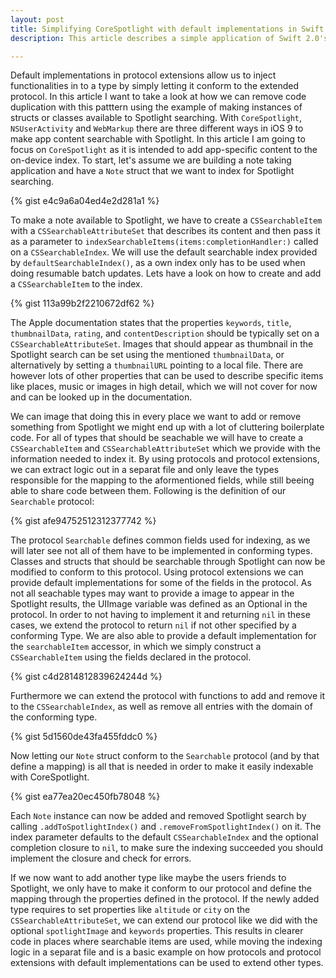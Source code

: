 ```yaml
---
layout: post
title: Simplifying CoreSpotlight with default implementations in Swift 2.0 protocol extensions
description: This article describes a simple application of Swift 2.0's protocol extensions. We will simplify how types can be easily made searchable with Spotlight by conforming to our protocol while moving the indexing logic in a separat file and reducing code duplication.

---
```


Default implementations in protocol extensions allow us to inject functionalities in to a type by simply letting it conform to the extended protocol. In this article I want to take a look at how we can remove code duplication with this patttern using the example of making instances of structs or classes available to Spotlight searching.
With `CoreSpotlight`, `NSUserActivity` and `WebMarkup` there are three different ways in iOS 9 to make app content searchable with Spotlight. In this article I am going to focus on `CoreSpotlight` as it is intended to add app-specific content to the on-device index. To start, let's assume we are building a note taking application and have a `Note` struct that we want to index for Spotlight searching. 

{% gist e4c9a6a04ed4e2d281a1 %}

To make a note available to Spotlight, we have to create a `CSSearchableItem` with a `CSSearchableAttributeSet` that describes its content and then pass it as a parameter to `indexSearchableItems(items:completionHandler:)` called on a `CSSearchableIndex`. We will use the default searchable index provided by `defaultSearchableIndex()`, as a own index only has to be used when doing resumable batch updates. Lets have a look on how to create and add a `CSSearchableItem` to the index.

{% gist 113a99b2f2210672df62 %}

The Apple documentation states that the properties `keywords`, `title`, `thumbnailData`, `rating`, and `contentDescription` should be typically set on a `CSSearchableAttributeSet`. Images that should appear as thumbnail in the Spotlight search can be set using the mentioned `thumbnailData`, or alternatively by setting a `thumbnailURL` pointing to a local file. There are however lots of other properties that can be used to describe specific items like places, music or images in high detail, which we will not cover for now and can be looked up in the documentation.

We can image that doing this in every place we want to add or remove something from Spotlight we might end up with a lot of cluttering boilerplate code. For all of types that should be seachable we will have to create a `CSSearchableItem` and `CSSearchableAttributeSet` which we provide with the information needed to index it. By using protocols and protocol extensions, we can extract logic out in a separat file and only leave the types responsible for the mapping to the aformentioned fields, while still beeing able to share code between them. Following is the definition of our `Searchable` protocol:

{% gist afe94752512312377742 %}

The protocol `Searchable` defines common fields used for indexing, as we will later see not all of them have to be implemented in conforming types. Classes and structs that should be searchable through Spotlight can now be modified to conform to this protocol.
Using protocol extensions we can provide default implementations for some of the fields in the protocol. As not all seachable types may want to provide a image to appear in the Spotlight results, the UIImage variable was defined as an Optional in the protocol. In order to not having to implement it and returning `nil` in these cases, we extend the protocol to return `nil` if not other specified by a conforming Type. We are also able to provide a default implementation for the `searchableItem` accessor, in which we simply construct a `CSSearchableItem` using the fields declared in the protocol.

{% gist c4d2814812839624244d %}

Furthermore we can extend the protocol with functions to add and remove it to the `CSSearchableIndex`, as well as remove all entries with the domain of the conforming type.

{% gist 5d1560de43fa455fddc0 %}

Now letting our `Note` struct conform to the `Searchable` protocol (and by that define a mapping) is all that is needed in order to make it easily indexable with CoreSpotlight.

{% gist ea77ea20ec450fb78048 %}

Each `Note` instance can now be added and removed Spotlight search by calling `.addToSpotlightIndex()` and `.removeFromSpotlightIndex()` on it. The index parameter defaults to the default `CSSearchableIndex` and the optional completion closure to `nil`, to make sure the indexing succeeded you should implement the closure and check for errors.

If we now want to add another type like maybe the users friends to Spotlight, we only have to make it conform to our protocol and define the mapping through the properties defined in the protocol. If the newly added type requires to set properties like `altitude` or `city` on the `CSSearchableAttributeSet`, we can extend our protocol like we did with the optional `spotlightImage` and `keywords` properties.
This results in clearer code in places where searchable items are used, while moving the indexing logic in a separat file and is a basic example on how protocols and protocol extensions with default implementations can be used to extend other types.
